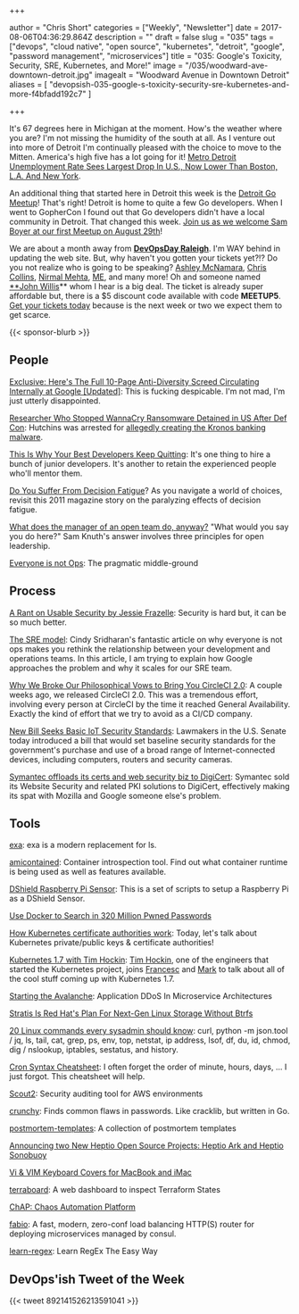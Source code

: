+++

author = "Chris Short"
categories = ["Weekly", "Newsletter"]
date = 2017-08-06T04:36:29.864Z
description = ""
draft = false
slug = "035"
tags = ["devops", "cloud native", "open source", "kubernetes", "detroit", "google", "password management", "microservices"]
title = "035: Google's Toxicity, Security, SRE, Kubernetes, and More!"
image = "/035/woodward-ave-downtown-detroit.jpg"
imagealt = "Woodward Avenue in Downtown Detroit"
aliases = [
    "devopsish-035-google-s-toxicity-security-sre-kubernetes-and-more-f4bfadd192c7"
]

+++

It's 67 degrees here in Michigan at the moment. How's the weather where you are? I'm not missing the humidity of the south at all. As I venture out into more of Detroit I'm continually pleased with the choice to move to the Mitten. America's high five has a lot going for it! [Metro Detroit Unemployment Rate Sees Largest Drop In U.S., Now Lower Than Boston, L.A. And New York](http://www.dailydetroit.com/2017/08/03/metro-detroit-unemployment-rate-sees-largest-drop-u-s-now-lower-boston-l-new-york/).

An additional thing that started here in Detroit this week is the [Detroit Go Meetup](https://detroitgolang.com/)! That's right! Detroit is home to quite a few Go developers. When I went to GopherCon I found out that Go developers didn't have a local community in Detroit. That changed this week. [Join us as we welcome Sam Boyer at our first Meetup on August 29th](https://www.meetup.com/DetroitGolang/events/242260260/)!

We are about a month away from [**DevOpsDay Raleigh**](https://www.devopsdays.org/events/2017-raleigh/welcome/). I'm WAY behind in updating the web site. But, why haven't you gotten your tickets yet?!? Do you not realize who is going to be speaking? [Ashley McNamara](https://twitter.com/ashleymcnamara), [Chris Collins](https://twitter.com/chrisindurham), [Nirmal Mehta](https://twitter.com/normalfaults), [ME](https://chrisshort.net), and many more! Oh and someone named [**John Willis](https://twitter.com/botchagalupe)** whom I hear is a big deal. The ticket is already super affordable but, there is a $5 discount code available with code **MEETUP5**. [Get your tickets today](https://www.eventbrite.com/e/devopsdays-raleigh-2017-tickets-34044332515?aff=es2) because is the next week or two we expect them to get scarce.

{{< sponsor-blurb >}}

## People

[Exclusive: Here's The Full 10-Page Anti-Diversity Screed Circulating Internally at Google [Updated]](http://gizmodo.com/exclusive-heres-the-full-10-page-anti-diversity-screed-1797564320): This is fucking despicable. I'm not mad, I'm just utterly disappointed.

[Researcher Who Stopped WannaCry Ransomware Detained in US After Def Con](https://motherboard.vice.com/en_us/article/ywp8k5/researcher-who-stopped-wannacry-ransomware-detained-in-us-after-def-con): Hutchins was arrested for [allegedly creating the Kronos banking malware](https://motherboard.vice.com/en_us/article/pagn7v/malwaretech-wannacry-indictment-kronos-malware).

[This Is Why Your Best Developers Keep Quitting](https://www.fastcompany.com/40443084/this-is-why-your-best-developers-keep-quitting): It's one thing to hire a bunch of junior developers. It's another to retain the experienced people who'll mentor them.

[Do You Suffer From Decision Fatigue](http://www.nytimes.com/2011/08/21/magazine/do-you-suffer-from-decision-fatigue.html?referer=devopsish)? As you navigate a world of choices, revisit this 2011 magazine story on the paralyzing effects of decision fatigue.

[What does the manager of an open team do, anyway?](https://opensource.com/open-organization/17/8/what-open-leader-do) "What would you say you do here?" Sam Knuth's answer involves three principles for open leadership.

[Everyone is not Ops](https://medium.com/@cindysridharan/the-death-of-ops-is-greatly-exaggerated-ff3bd4a67f24): The pragmatic middle-ground

## Process

[A Rant on Usable Security by Jessie Frazelle](https://blog.jessfraz.com/post/a-rant-on-usable-security/): Security is hard but, it can be so much better.

[The SRE model](https://medium.com/@rakyll/the-sre-model-6e19376ef986): Cindy Sridharan's fantastic article on why everyone is not ops makes you rethink the relationship between your development and operations teams. In this article, I am trying to explain how Google approaches the problem and why it scales for our SRE team.

[Why We Broke Our Philosophical Vows to Bring You CircleCI 2.0](https://circleci.com/blog/why-we-broke-our-philosophical-vows-to-bring-you-circleci-2-0/): A couple weeks ago, we released CircleCI 2.0. This was a tremendous effort, involving every person at CircleCI by the time it reached General Availability. Exactly the kind of effort that we try to avoid as a CI/CD company.

[New Bill Seeks Basic IoT Security Standards](http://krebsonsecurity.com/2017/08/new-bill-seeks-basic-iot-security-standards/): Lawmakers in the U.S. Senate today introduced a bill that would set baseline security standards for the government's purchase and use of a broad range of Internet-connected devices, including computers, routers and security cameras.

[Symantec offloads its certs and web security biz to DigiCert](https://www.theregister.co.uk/2017/08/03/symantec_q1_2018/): Symantec sold its Website Security and related PKI solutions to DigiCert, effectively making its spat with Mozilla and Google someone else's problem.

## Tools

[exa](https://the.exa.website/): exa is a modern replacement for ls.

[amicontained](https://github.com/jessfraz/amicontained): Container introspection tool. Find out what container runtime is being used as well as features available.

[DShield Raspberry Pi Sensor](https://github.com/DShield-ISC/dshield): This is a set of scripts to setup a Raspberry Pi as a DShield Sensor.

[Use Docker to Search in 320 Million Pwned Passwords](https://stefanscherer.github.io/use-docker-to-search-in-320-million-pwned-passwords/)

[How Kubernetes certificate authorities work](https://jvns.ca/blog/2017/08/05/how-kubernetes-certificates-work/): Today, let's talk about Kubernetes private/public keys & certificate authorities!

[Kubernetes 1.7 with Tim Hockin](https://www.gcppodcast.com/post/episode-88-kubernetes-1-7-with-tim-hockin/): [Tim Hockin](https://twitter.com/thockin), one of the engineers that started the Kubernetes project, joins [Francesc](https://twitter.com/francesc) and [Mark](https://twitter.com/Neurotic) to talk about all of the cool stuff coming up with Kubernetes 1.7.

[Starting the Avalanche](https://medium.com/netflix-techblog/starting-the-avalanche-640e69b14a06): Application DDoS In Microservice Architectures

[Stratis Is Red Hat's Plan For Next-Gen Linux Storage Without Btrfs](https://phoronix.com/scan.php?page=news_item&px=Stratis-Red-Hat-Project)

[20 Linux commands every sysadmin should know](https://opensource.com/article/17/7/20-sysadmin-commands): curl, python -m json.tool / jq, ls, tail, cat, grep, ps, env, top, netstat, ip address, lsof, df, du, id, chmod, dig / nslookup, iptables, sestatus, and history.

[Cron Syntax Cheatsheet](https://healthchecks.io/docs/cron/): I often forget the order of minute, hours, days, ... I just forgot. This cheatsheet will help.

[Scout2](https://nccgroup.github.io/Scout2/): Security auditing tool for AWS environments

[crunchy](https://github.com/muesli/crunchy): Finds common flaws in passwords. Like cracklib, but written in Go.

[postmortem-templates](https://github.com/dastergon/postmortem-templates): A collection of postmortem templates

[Announcing two New Heptio Open Source Projects: Heptio Ark and Heptio Sonobuoy](https://blog.heptio.com/announcing-two-new-heptio-open-source-projects-heptio-ark-and-heptio-sonobuoy-7cef88a06f8)

[Vi & VIM Keyboard Covers for MacBook and iMac](https://www.editorskeys.com/products/vi-vim-keyboard-covers-for-macbook-imac)

[terraboard](https://github.com/camptocamp/terraboard): A web dashboard to inspect Terraform States

[ChAP: Chaos Automation Platform](https://medium.com/netflix-techblog/chap-chaos-automation-platform-53e6d528371f)

[fabio](https://github.com/fabiolb/fabio): A fast, modern, zero-conf load balancing HTTP(S) router for deploying microservices managed by consul.

[learn-regex](https://github.com/zeeshanu/learn-regex): Learn RegEx The Easy Way

## DevOps'ish Tweet of the Week

{{< tweet 892141526213591041 >}}
